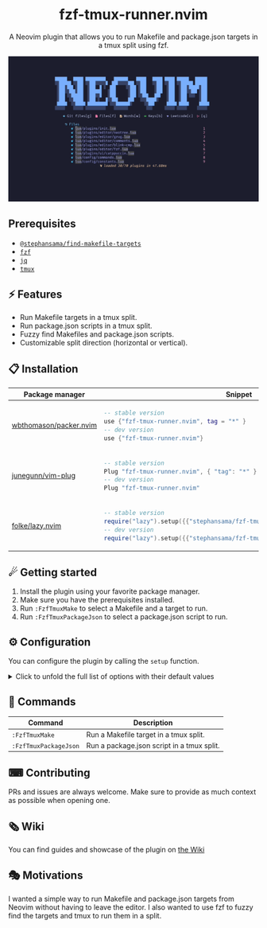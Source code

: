 <p align="center">
  <h1 align="center">fzf-tmux-runner.nvim</h1>
</p>

<p align="center">
  A Neovim plugin that allows you to run Makefile and package.json targets in a tmux split using fzf.
</p>

<div align="center">

![screenshot](https://raw.githubusercontent.com/stephansama/static/refs/heads/main/images/fzf-tmux-runner.gif)

</div>

## Prerequisites

- [`@stephansama/find-makefile-targets`](https://www.npmjs.com/package/@stephansama/find-makefile-targets)
- [`fzf`](https://github.com/junegunn/fzf)
- [`jq`](https://github.com/jqlang/jq)
- [`tmux`](https://github.com/tmux/tmux)

## ⚡️ Features

- Run Makefile targets in a tmux split.
- Run package.json scripts in a tmux split.
- Fuzzy find Makefiles and package.json scripts.
- Customizable split direction (horizontal or vertical).

## 📋 Installation

<div align="center">
<table>
<thead>
<tr>
<th>Package manager</th>
<th>Snippet</th>
</tr>
</thead>
<tbody>
<tr>
<td>

[wbthomason/packer.nvim](https://github.com/wbthomason/packer.nvim)

</td>
<td>

```lua
-- stable version
use {"fzf-tmux-runner.nvim", tag = "*" }
-- dev version
use {"fzf-tmux-runner.nvim"}
```

</td>
</tr>
<tr>
<td>

[junegunn/vim-plug](https://github.com/junegunn/vim-plug)

</td>
<td>

```lua
-- stable version
Plug "fzf-tmux-runner.nvim", { "tag": "*" }
-- dev version
Plug "fzf-tmux-runner.nvim"
```

</td>
</tr>
<tr>
<td>

[folke/lazy.nvim](https://github.com/folke/lazy.nvim)

</td>
<td>

```lua
-- stable version
require("lazy").setup({{"stephansama/fzf-tmux-runner.nvim", version = "*"}})
-- dev version
require("lazy").setup({{"stephansama/fzf-tmux-runner.nvim"}})
```

</td>
</tr>
</tbody>
</table>
</div>

## ☄ Getting started

1. Install the plugin using your favorite package manager.
2. Make sure you have the prerequisites installed.
3. Run `:FzfTmuxMake` to select a Makefile and a target to run.
4. Run `:FzfTmuxPackageJson` to select a package.json script to run.

## ⚙ Configuration

You can configure the plugin by calling the `setup` function.

<details>
<summary>Click to unfold the full list of options with their default values</summary>

> **Note**: The options are also available in Neovim by calling `:h fzf-tmux-runner.options`

```lua
require("fzf-tmux-runner").setup({
    -- Prints useful logs about what event are triggered, and reasons actions are executed.
    debug = false,
    -- The direction of the tmux split.
    direction = "horizontal",
    -- The package manager to use for running package.json scripts.
    package_manager = "pnpm run",
})
```

</details>

## 🧰 Commands

|   Command   |         Description        |
|-------------|----------------------------|
|  `:FzfTmuxMake`  |     Run a Makefile target in a tmux split.    |
|  `:FzfTmuxPackageJson`  |     Run a package.json script in a tmux split.    |

## ⌨ Contributing

PRs and issues are always welcome. Make sure to provide as much context as possible when opening one.

## 🗞 Wiki

You can find guides and showcase of the plugin on [the Wiki](https://github.com/stephanrandle/fzf-tmux-runner.nvim/wiki)

## 🎭 Motivations

I wanted a simple way to run Makefile and package.json targets from Neovim without having to leave the editor. I also wanted to use fzf to fuzzy find the targets and tmux to run them in a split.
